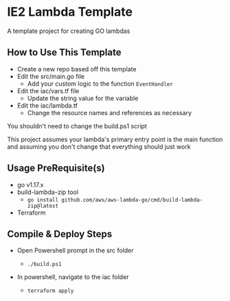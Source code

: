 # IE2 Lambda Template

A template project for creating GO lambdas

## How to Use This Template

- Create a new repo based off this template
- Edit the src/main.go file
    - Add your custom logic to the function `EventHandler`
- Edit the iac/vars.tf file
    - Update the string value for the variable <lambda-name>
- Edit the iac/lambda.tf
    - Change the resource names and references as necessary

You shouldn't need to change the build.ps1 script

This project assumes your lambda's primary entry point is the main function and assuming you don't change that everything should just work

## Usage PreRequisite(s)

- go v1.17.x
- build-lambda-zip tool
    - `go install github.com/aws/aws-lambda-go/cmd/build-lambda-zip@latest`
- Terraform

## Compile & Deploy Steps

- Open Powershell prompt in the src folder
    - `./build.ps1`
    
- In powershell, navigate to the iac folder
    - `terraform apply`
